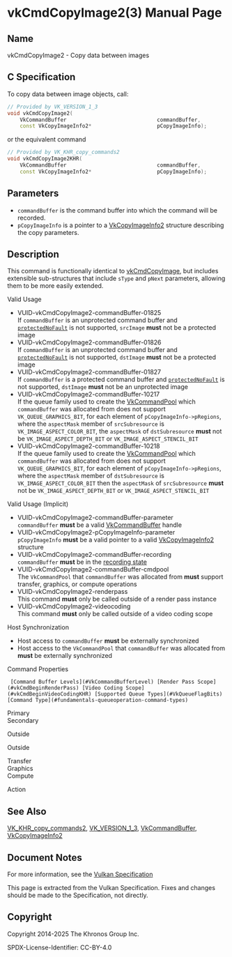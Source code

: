 # vkCmdCopyImage2(3) Manual Page

## Name

vkCmdCopyImage2 - Copy data between images



## [](#_c_specification)C Specification

To copy data between image objects, call:

```c++
// Provided by VK_VERSION_1_3
void vkCmdCopyImage2(
    VkCommandBuffer                             commandBuffer,
    const VkCopyImageInfo2*                     pCopyImageInfo);
```

or the equivalent command

```c++
// Provided by VK_KHR_copy_commands2
void vkCmdCopyImage2KHR(
    VkCommandBuffer                             commandBuffer,
    const VkCopyImageInfo2*                     pCopyImageInfo);
```

## [](#_parameters)Parameters

- `commandBuffer` is the command buffer into which the command will be recorded.
- `pCopyImageInfo` is a pointer to a [VkCopyImageInfo2](https://registry.khronos.org/vulkan/specs/latest/man/html/VkCopyImageInfo2.html) structure describing the copy parameters.

## [](#_description)Description

This command is functionally identical to [vkCmdCopyImage](https://registry.khronos.org/vulkan/specs/latest/man/html/vkCmdCopyImage.html), but includes extensible sub-structures that include `sType` and `pNext` parameters, allowing them to be more easily extended.

Valid Usage

- [](#VUID-vkCmdCopyImage2-commandBuffer-01825)VUID-vkCmdCopyImage2-commandBuffer-01825  
  If `commandBuffer` is an unprotected command buffer and [`protectedNoFault`](#limits-protectedNoFault) is not supported, `srcImage` **must** not be a protected image
- [](#VUID-vkCmdCopyImage2-commandBuffer-01826)VUID-vkCmdCopyImage2-commandBuffer-01826  
  If `commandBuffer` is an unprotected command buffer and [`protectedNoFault`](#limits-protectedNoFault) is not supported, `dstImage` **must** not be a protected image
- [](#VUID-vkCmdCopyImage2-commandBuffer-01827)VUID-vkCmdCopyImage2-commandBuffer-01827  
  If `commandBuffer` is a protected command buffer and [`protectedNoFault`](#limits-protectedNoFault) is not supported, `dstImage` **must** not be an unprotected image
- [](#VUID-vkCmdCopyImage2-commandBuffer-10217)VUID-vkCmdCopyImage2-commandBuffer-10217  
  If the queue family used to create the [VkCommandPool](https://registry.khronos.org/vulkan/specs/latest/man/html/VkCommandPool.html) which `commandBuffer` was allocated from does not support `VK_QUEUE_GRAPHICS_BIT`, for each element of `pCopyImageInfo->pRegions`, where the `aspectMask` member of `srcSubresource` is `VK_IMAGE_ASPECT_COLOR_BIT`, the `aspectMask` of `dstSubresource` **must** not be `VK_IMAGE_ASPECT_DEPTH_BIT` or `VK_IMAGE_ASPECT_STENCIL_BIT`
- [](#VUID-vkCmdCopyImage2-commandBuffer-10218)VUID-vkCmdCopyImage2-commandBuffer-10218  
  If the queue family used to create the [VkCommandPool](https://registry.khronos.org/vulkan/specs/latest/man/html/VkCommandPool.html) which `commandBuffer` was allocated from does not support `VK_QUEUE_GRAPHICS_BIT`, for each element of `pCopyImageInfo->pRegions`, where the `aspectMask` member of `dstSubresource` is `VK_IMAGE_ASPECT_COLOR_BIT` then the `aspectMask` of `srcSubresource` **must** not be `VK_IMAGE_ASPECT_DEPTH_BIT` or `VK_IMAGE_ASPECT_STENCIL_BIT`

Valid Usage (Implicit)

- [](#VUID-vkCmdCopyImage2-commandBuffer-parameter)VUID-vkCmdCopyImage2-commandBuffer-parameter  
  `commandBuffer` **must** be a valid [VkCommandBuffer](https://registry.khronos.org/vulkan/specs/latest/man/html/VkCommandBuffer.html) handle
- [](#VUID-vkCmdCopyImage2-pCopyImageInfo-parameter)VUID-vkCmdCopyImage2-pCopyImageInfo-parameter  
  `pCopyImageInfo` **must** be a valid pointer to a valid [VkCopyImageInfo2](https://registry.khronos.org/vulkan/specs/latest/man/html/VkCopyImageInfo2.html) structure
- [](#VUID-vkCmdCopyImage2-commandBuffer-recording)VUID-vkCmdCopyImage2-commandBuffer-recording  
  `commandBuffer` **must** be in the [recording state](#commandbuffers-lifecycle)
- [](#VUID-vkCmdCopyImage2-commandBuffer-cmdpool)VUID-vkCmdCopyImage2-commandBuffer-cmdpool  
  The `VkCommandPool` that `commandBuffer` was allocated from **must** support transfer, graphics, or compute operations
- [](#VUID-vkCmdCopyImage2-renderpass)VUID-vkCmdCopyImage2-renderpass  
  This command **must** only be called outside of a render pass instance
- [](#VUID-vkCmdCopyImage2-videocoding)VUID-vkCmdCopyImage2-videocoding  
  This command **must** only be called outside of a video coding scope

Host Synchronization

- Host access to `commandBuffer` **must** be externally synchronized
- Host access to the `VkCommandPool` that `commandBuffer` was allocated from **must** be externally synchronized

Command Properties

     [Command Buffer Levels](#VkCommandBufferLevel) [Render Pass Scope](#vkCmdBeginRenderPass) [Video Coding Scope](#vkCmdBeginVideoCodingKHR) [Supported Queue Types](#VkQueueFlagBits) [Command Type](#fundamentals-queueoperation-command-types)

Primary  
Secondary

Outside

Outside

Transfer  
Graphics  
Compute

Action

## [](#_see_also)See Also

[VK\_KHR\_copy\_commands2](https://registry.khronos.org/vulkan/specs/latest/man/html/VK_KHR_copy_commands2.html), [VK\_VERSION\_1\_3](https://registry.khronos.org/vulkan/specs/latest/man/html/VK_VERSION_1_3.html), [VkCommandBuffer](https://registry.khronos.org/vulkan/specs/latest/man/html/VkCommandBuffer.html), [VkCopyImageInfo2](https://registry.khronos.org/vulkan/specs/latest/man/html/VkCopyImageInfo2.html)

## [](#_document_notes)Document Notes

For more information, see the [Vulkan Specification](https://registry.khronos.org/vulkan/specs/latest/html/vkspec.html#vkCmdCopyImage2)

This page is extracted from the Vulkan Specification. Fixes and changes should be made to the Specification, not directly.

## [](#_copyright)Copyright

Copyright 2014-2025 The Khronos Group Inc.

SPDX-License-Identifier: CC-BY-4.0
